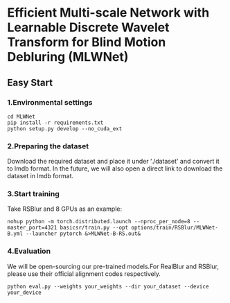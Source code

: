 # Efficient Multi-scale Network with Learnable Discrete Wavelet Transform for Blind Motion Debluring (MLWNet)



## Easy Start

### 1.Environmental settings

```
cd MLWNet
pip install -r requirements.txt
python setup.py develop --no_cuda_ext
```

### 2.Preparing the dataset

Download the required dataset and place it under ‘./dataset' and convert it to lmdb format. In the future, we will also open a direct link to download the dataset in lmdb format.

### 3.Start  training

Take RSBlur and 8 GPUs as an example:

```
nohup python -m torch.distributed.launch --nproc_per_node=8 --master_port=4321 basicsr/train.py --opt options/train/RSBlur/MLWNet-B.yml --launcher pytorch &>MLWNet-B-RS.out&
```

### 4.Evaluation

We will be open-sourcing our pre-trained models.For RealBlur and RSBlur, please use their official alignment codes respectively.

```
python eval.py --weights your_weights --dir your_dataset --device your_device
```

